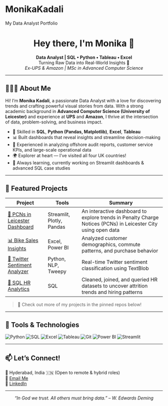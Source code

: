 # MonikaKadali
My Data Analyst Portfolio

<h1 align="center">Hey there, I'm Monika 👋</h1>

<p align="center">
  <b>Data Analyst | SQL • Python • Tableau • Excel</b><br>
  Turning Raw Data into Real-World Insights 🎯<br>
  <i>Ex-UPS & Amazon | MSc in Advanced Computer Science</i>
</p>

---

## 👩🏻‍💻 About Me

Hi! I’m **Monika Kadali**, a passionate Data Analyst with a love for discovering trends and crafting powerful visual stories from data. With a strong academic background in **Advanced Computer Science (University of Leicester)** and experience at **UPS** and **Amazon**, I thrive at the intersection of data, problem-solving, and business impact.

- 🧠 Skilled in **SQL**, **Python (Pandas, Matplotlib)**, **Excel**, **Tableau**
- 📊 Built dashboards that reveal insights and streamline decision-making
- 💼 Experienced in analyzing offshore audit reports, customer service KPIs, and large-scale operational data
- 🌍 Explorer at heart — I’ve visited all four UK countries!
- 🎒 Always learning, currently working on Streamlit dashboards & advanced SQL case studies

---

## 📌 Featured Projects

| Project | Tools | Summary |
|--------|-------|---------|
| [🚦 PCNs in Leicester Dashboard](https://github.com/yourusername/pcn-dashboard) | Streamlit, Plotly, Pandas | An interactive dashboard to explore trends in Penalty Charge Notices (PCNs) in Leicester City using open data |
| [📊 Bike Sales Insights](https://github.com/yourusername/bike-sales-dashboard) | Excel, Power BI | Analyzed customer demographics, commute patterns, and purchase behavior |
| [🧠 Twitter Sentiment Analyzer](https://github.com/yourusername/twitter-sentiment) | Python, NLP, Tweepy | Real-time Twitter sentiment classification using TextBlob |
| [💼 SQL HR Analytics](https://github.com/yourusername/sql-hr-analysis) | SQL | Cleaned, joined, and queried HR datasets to uncover attrition trends and hiring patterns |

> 🧪 Check out more of my projects in the pinned repos below!

---

## 🧰 Tools & Technologies

![Python](https://img.shields.io/badge/-Python-black?style=flat&logo=python)
![SQL](https://img.shields.io/badge/-SQL-black?style=flat&logo=mysql)
![Excel](https://img.shields.io/badge/-Excel-black?style=flat&logo=microsoft-excel)
![Tableau](https://img.shields.io/badge/-Tableau-black?style=flat&logo=tableau)
![Git](https://img.shields.io/badge/-Git-black?style=flat&logo=git)
![Power BI](https://img.shields.io/badge/-PowerBI-black?style=flat&logo=powerbi)
![Streamlit](https://img.shields.io/badge/-Streamlit-black?style=flat&logo=streamlit)

---

## 📫 Let’s Connect!

📍 Hyderabad, India 🇮🇳 (Open to remote & hybrid roles)  
📧 [Email Me](mailto:monikakadali@email.com)  
🔗 [LinkedIn](https://linkedin.com/in/monikakadali)

---

<p align="center">
  <i>“In God we trust. All others must bring data.” – W. Edwards Deming</i>
</p>
